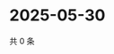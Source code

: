 # 2025-05-30

共 0 条

<!-- BEGIN ZHIHUQUESTIONS -->
<!-- 最后更新时间 Fri May 30 2025 19:09:44 GMT+0800 (China Standard Time) -->

<!-- END ZHIHUQUESTIONS -->
